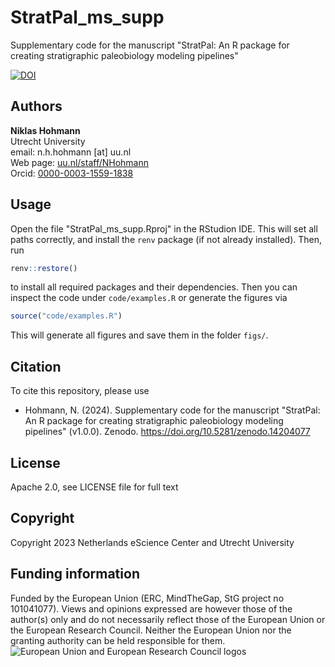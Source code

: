 # StratPal_ms_supp

Supplementary code for the manuscript "StratPal: An R package for creating stratigraphic paleobiology modeling pipelines"

<!-- badges: start -->
[![DOI](https://zenodo.org/badge/DOI/10.5281/zenodo.14204077.svg)](https://doi.org/10.5281/zenodo.14204077)
<!-- badges: end -->

## Authors

__Niklas Hohmann__  
Utrecht University  
email: n.h.hohmann [at] uu.nl  
Web page: [uu.nl/staff/NHohmann](https://www.uu.nl/staff/NHHohmann)  
Orcid: [0000-0003-1559-1838](https://orcid.org/0000-0003-1559-1838)

## Usage

Open the file "StratPal_ms_supp.Rproj" in the RStudion IDE. This will set all paths correctly, and install the `renv` package (if not already installed). Then, run

```R
renv::restore()
```

to install all required packages and their dependencies. Then you can inspect the code under `code/examples.R` or generate the figures via

```R
source("code/examples.R")
```

This will generate all figures and save them in the folder `figs/`.

## Citation

To cite this repository, please use

* Hohmann, N. (2024). Supplementary code for the manuscript "StratPal: An R package for creating stratigraphic paleobiology modeling pipelines" (v1.0.0). Zenodo. https://doi.org/10.5281/zenodo.14204077

## License

Apache 2.0, see LICENSE file for full text

## Copyright

Copyright 2023 Netherlands eScience Center and Utrecht University

## Funding information

Funded by the European Union (ERC, MindTheGap, StG project no 101041077). Views and opinions expressed are however those of the author(s) only and do not necessarily reflect those of the European Union or the European Research Council. Neither the European Union nor the granting authority can be held responsible for them.
![European Union and European Research Council logos](https://erc.europa.eu/sites/default/files/2023-06/LOGO_ERC-FLAG_FP.png)
